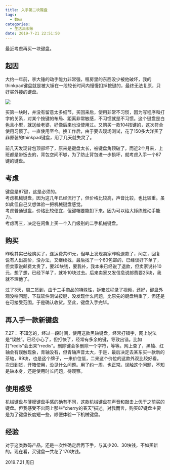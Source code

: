 ```yaml
---
title: 入手第二块键盘
tags:
  - 数码
categories:
  - 生活流水账
date: 2019-7-21 22:51:50
---
```


最近考虑再买一块键盘。  
<!-- more -->

## 起因
大约一年前，李大锤的动手能力非常强，租房里的东西没少被他破坏，我的thinkpad键盘就是被大锤在一段较长时间内慢慢扣掉按键的，最终无法复原，只好买外接的键盘。  

![](入手第二块键盘/20180706.jpg)

买第一块时，并没有留意太多细节，买回来后，使用非常不习惯，因为写程序和打字的关系，对某个按键的布局、距离非常敏感，不习惯就是不习惯。这个键盘是白色且小型，就送给老婆，好像后来也没使用过。又购买一款104按键的，这次符合使用习惯了。一直使用至今。换工作后，由于要去现场测试，花了150多大洋买了非原装的thinkpad键盘，用了几天就失灵了。  

前几天发现背包顶部坏了，原来是键盘太长，被键盘角顶破了。而近2个月来，上班都是带饭去的，背包空间不够，为了防止背包进一步损坏，就考虑入手一个87键的键盘。  

## 考虑
键盘是87键，这是必须的。  
考虑机械键盘，因为这几年已经流行了，但价格比较高，声音比较，也比较重。虽如此但自己又想体验一把机械键盘感觉。  
考虑普通键盘，价格比较便宜，但键帽要能扣下来。因为可以给大锤练练动手能力。  
考虑再三，决定在闲鱼上买一个入门级别的二手机械键盘。

## 购买
昨晚其实已经购买了，连运费共61元，但早上发现卖家昨晚退款了，问之，回复说有人出高价，没办法，又继续找，最后找了一个60包邮的，已经谈好下单了，但卖家说邮费太贵了，要20块钱，要我补，我本来已经说了退款，但卖家说补10元，想了想，已经下单了，就补10块过去。后来卖家又发信息说邮费要25块，我就不理他了。  

过了3天，周二货到，由于二手商品的特殊性，拆箱过程录了视频，还好，键盘外观没啥问题，下载软件测试按键，没发现什么问题，比原先的键盘稍重了，但还是在可接受范围。于是确认收货。至此，键盘入手完毕。

## 再入手一款新键盘
7.27：
不知怎的，经过一段时间，使用这款黑轴键盘，经常打错字，网上说法是“误触”。已经小心了，但打快了，经常有多余的键，导致出错。比如打“redis”会出来“rredis”。删除键会多删除一个字符，等等。网上查了，黑轴、红轴会有误触现象，青轴没有，但青轴声音太大，于是，最后决定去某东买一款新的茶轴，99块，也是这个牌子，一来价位低，二来这个价位的这款外观比较好看。  
次日到货，开箱使用，没见什么问题。用了约一周，也正常。误触这个问题，不知是轴本身，还是使用时长问题，待观察。

## 使用感受
机械键盘与薄膜键盘手感的确有不同，这款机械键盘在声音和敲击上优于之前买的键盘。但我感受不出网上那些“cherry的春天”描述。对我而言，购买87键盘主要是为了键盘长度短一些，顺便体验一下机械键盘。

## 经验
对于这类数码产品，还是一次性确定后再下手，与其少20、30块钱，不如买新的。现在看，买键盘一共花了170块钱。

2019.7.21 周日